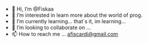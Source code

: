 - 👋 Hi, I’m @Fiskaa
- 👀 I’m interested in learn more about the world of prog.
- 🌱 I’m currently learning... that´s it, im learning...
- 💞️ I’m looking to collaborate on ...
- 📫 How to reach me ... afiscardi@gmail.com

<!---
Fiskaa/Fiskaa is a ✨ special ✨ repository because its `README.md` (this file) appears on your GitHub profile.
You can click the Preview link to take a look at your changes.
--->

